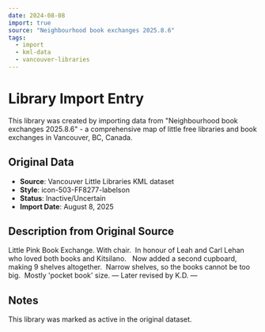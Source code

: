 ```yaml
---
date: 2024-08-08
import: true
source: "Neighbourhood book exchanges 2025.8.6"
tags:
  - import
  - kml-data
  - vancouver-libraries
---
```


# Library Import Entry

This library was created by importing data from "Neighbourhood book exchanges 2025.8.6" - a comprehensive map of little free libraries and book exchanges in Vancouver, BC, Canada.

## Original Data

- **Source**: Vancouver Little Libraries KML dataset
- **Style**: icon-503-FF8277-labelson
- **Status**: Inactive/Uncertain
- **Import Date**: August 8, 2025

## Description from Original Source

Little Pink Book Exchange.
With chair.  In honour of Leah and Carl Lehan who loved both books and Kitsilano.  
Now added a second cupboard, making 9 shelves altogether.  
Narrow shelves, so the books cannot be too big.  
Mostly 'pocket book' size.
— Later revised by K.D.
—


## Notes

This library was marked as active in the original dataset.
